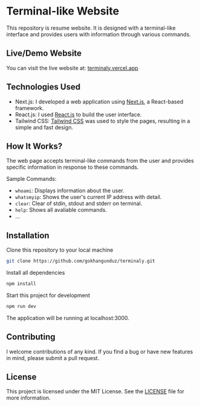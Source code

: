 # Terminal-like Website

This repository is resume website. It is designed with a terminal-like interface and provides users with information through various commands.

## Live/Demo Website

You can visit the live website at: [terminaly.vercel.app](https://terminaly.vercel.app/)

## Technologies Used

- Next.js: I developed a web application using [Next.js](https://nextjs.org/), a React-based framework.
- React.js: I used [React.js](https://reactjs.org/) to build the user interface.
- Tailwind CSS: [Tailwind CSS](https://tailwindcss.com/) was used to style the pages, resulting in a simple and fast design.

## How It Works?

The web page accepts terminal-like commands from the user and provides specific information in response to these commands.

Sample Commands:

- `whoami`: Displays information about the user.
- `whatsmyip`: Shows the user's current IP address with detail.
- `clear`: Clear of stdin, stdout and stderr on terminal.
- `help`: Shows all avaliable commands.
- ...

## Installation

Clone this repository to your local machine

```bash
git clone https://github.com/gokhangunduz/terminaly.git
```

Install all dependencies

```bash
npm install
```

Start this project for development

```bash
npm run dev
```

The application will be running at localhost:3000.

## Contributing

I welcome contributions of any kind. If you find a bug or have new features in mind, please submit a pull request.

## License

This project is licensed under the MIT License. See the [LICENSE](LICENSE) file for more information.
